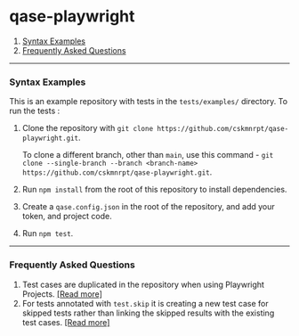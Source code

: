 # qase-playwright

1. [Syntax Examples](syntax-examples)
2. [Frequently Asked Questions](frequently-asked-questions)


---

### Syntax Examples
This is an example repository with tests in the `tests/examples/` directory. To run the tests :

1. Clone the repository with `git clone https://github.com/cskmnrpt/qase-playwright.git`.

   To clone a different branch, other than `main`, use this command - 
   `git clone --single-branch --branch <branch-name> https://github.com/cskmnrpt/qase-playwright.git`.

2. Run `npm install` from the root of this repository to install dependencies.

3. Create a `qase.config.json` in the root of the repository, and add your token, and project code.

4. Run `npm test`.


---
### Frequently Asked Questions
1. Test cases are duplicated in the repository when using Playwright Projects. [[Read more]](./FAQ/projects-result-in-duplicate-cases.md)
2. For tests annotated with `test.skip` it is creating a new test case for skipped tests rather than linking the skipped results with the existing test cases. [[Read more]](./FAQ/qase.skip-creates-new-test-case.md)
